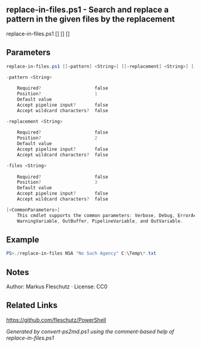 ## replace-in-files.ps1 - Search and replace a pattern in the given files by the replacement

replace-in-files.ps1 [<pattern>] [<replacement>] [<files>]

## Parameters
```powershell
replace-in-files.ps1 [[-pattern] <String>] [[-replacement] <String>] [[-files] <String>] [<CommonParameters>]

-pattern <String>
    
    Required?                    false
    Position?                    1
    Default value                
    Accept pipeline input?       false
    Accept wildcard characters?  false

-replacement <String>
    
    Required?                    false
    Position?                    2
    Default value                
    Accept pipeline input?       false
    Accept wildcard characters?  false

-files <String>
    
    Required?                    false
    Position?                    3
    Default value                
    Accept pipeline input?       false
    Accept wildcard characters?  false

[<CommonParameters>]
    This cmdlet supports the common parameters: Verbose, Debug, ErrorAction, ErrorVariable, WarningAction, 
    WarningVariable, OutBuffer, PipelineVariable, and OutVariable.
```

## Example
```powershell
PS>./replace-in-files NSA "No Such Agency" C:\Temp\*.txt
```


## Notes
Author: Markus Fleschutz · License: CC0

## Related Links
https://github.com/fleschutz/PowerShell

*Generated by convert-ps2md.ps1 using the comment-based help of replace-in-files.ps1*
